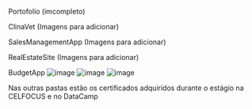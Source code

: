 Portofolio (imcompleto)

ClinaVet
(Imagens para adicionar)

SalesManagementApp
(Imagens para adicionar)

RealEstateSite
(Imagens para adicionar)

BudgetApp
![image](https://github.com/user-attachments/assets/c1e8b1ad-9b1d-4995-9e13-87c6e459ddd0)
![image](https://github.com/user-attachments/assets/52211c9c-0380-48f7-8921-7a0e777588c5)
![image](https://github.com/user-attachments/assets/066ff29d-3466-469b-b305-8cfc5e0f11c6)



Nas outras pastas estão os certificados adquiridos durante o estágio na CELFOCUS e no DataCamp
